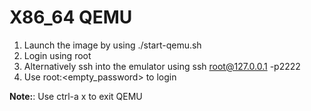 # X86_64 QEMU 

1. Launch the image by using ./start-qemu.sh
2. Login using root <empty password>
3. Alternatively ssh into the emulator using ssh root@127.0.0.1 -p2222
1. Use root:<empty_password> to login

**Note:**: Use ctrl-a x to exit QEMU 

